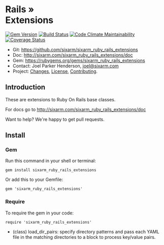 # Rails » <br> Extensions

<!--header-open-->

[![Gem Version](https://badge.fury.io/rb/sixarm_ruby_rails_extensions.svg)](http://badge.fury.io/rb/sixarm_ruby_rails_extensions)
[![Build Status](https://travis-ci.org/SixArm/sixarm_ruby_rails_extensions.png)](https://travis-ci.org/SixArm/sixarm_ruby_rails_extensions)
[![Code Climate Maintainability](https://api.codeclimate.com/v1/badges/$id/maintainability)](https://codeclimate.com/github/SixArm/$dir/maintainability)
[![Coverage Status](https://coveralls.io/repos/SixArm/sixarm_ruby_rails_extensions/badge.svg?branch=master&service=github)](https://coveralls.io/github/SixArm/sixarm_ruby_rails_extensions?branch=master)

* Git: <https://github.com/sixarm/sixarm_ruby_rails_extensions>
* Doc: <http://sixarm.com/sixarm_ruby_rails_extensions/doc>
* Gem: <https://rubygems.org/gems/sixarm_ruby_rails_extensions>
* Contact: Joel Parker Henderson, <joel@sixarm.com>
* Project: [Changes](CHANGES.md), [License](LICENSE.md), [Contributing](CONTRIBUTING.md).

<!--header-shut-->


## Introduction

These are extensions to Ruby On Rails base classes.

For docs go to <http://sixarm.com/sixarm_ruby_rails_extensions/doc>

Want to help? We're happy to get pull requests.


<!--install-opent-->

## Install

### Gem

Run this command in your shell or terminal:

    gem install sixarm_ruby_rails_extensions

Or add this to your Gemfile:

    gem 'sixarm_ruby_rails_extensions'

### Require

To require the gem in your code:

    require 'sixarm_ruby_rails_extensions'

<!--install-shut-->


* (class) load_dir_pairs: specify directory patterns and pass each YAML file in the matching directories to a block to process key/value pairs.
